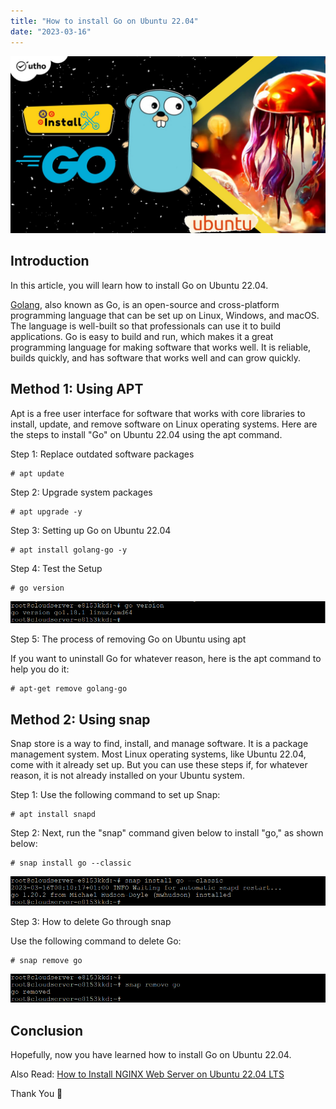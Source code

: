```yaml
---
title: "How to install Go on Ubuntu 22.04"
date: "2023-03-16"
---
```


![How to install Go on Ubuntu 22.04](images/How-to-install-Go-on-Ubuntu-22.04_utho.jpg)

## Introduction

In this article, you will learn how to install Go on Ubuntu 22.04.

[Golang](https://en.wikipedia.org/wiki/Go_(programming_language)), also known as Go, is an open-source and cross-platform programming language that can be set up on Linux, Windows, and macOS. The language is well-built so that professionals can use it to build applications. Go is easy to build and run, which makes it a great programming language for making software that works well. It is reliable, builds quickly, and has software that works well and can grow quickly.

## Method 1: Using APT

Apt is a free user interface for software that works with core libraries to install, update, and remove software on Linux operating systems. Here are the steps to install "Go" on Ubuntu 22.04 using the apt command.

Step 1: Replace outdated software packages

```
# apt update

```

Step 2: Upgrade system packages

```
# apt upgrade -y

```

Step 3: Setting up Go on Ubuntu 22.04

```
# apt install golang-go -y

```

Step 4: Test the Setup

```
# go version

```

![How to install Go on Ubuntu 22.04](images/1-19.png)

Step 5: The process of removing Go on Ubuntu using apt

If you want to uninstall Go for whatever reason, here is the apt command to help you do it:

```
# apt-get remove golang-go

```

## Method 2: Using snap

Snap store is a way to find, install, and manage software. It is a package management system. Most Linux operating systems, like Ubuntu 22.04, come with it already set up. But you can use these steps if, for whatever reason, it is not already installed on your Ubuntu system.

Step 1: Use the following command to set up Snap:

```
# apt install snapd

```

Step 2: Next, run the "snap" command given below to install "go," as shown below:

```
# snap install go --classic

```

![command output](images/2-15.png)

Step 3: How to delete Go through snap

Use the following command to delete Go:

```
# snap remove go

```

![command output](images/image-860.png)

## Conclusion

Hopefully, now you have learned how to install Go on Ubuntu 22.04.

Also Read: [How to Install NGINX Web Server on Ubuntu 22.04 LTS](https://utho.com/docs/tutorial/how-to-install-nginx-web-server-on-ubuntu-22-04-lts/)

Thank You 🙂
